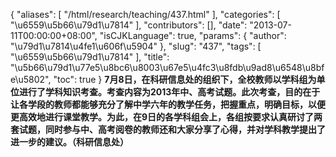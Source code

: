 {
    "aliases": [
        "/html/research/teaching/437.html"
    ],
    "categories": [
        "\u6559\u5b66\u79d1\u7814"
    ],
    "contributors": [],
    "date": "2013-07-11T00:00:00+08:00",
    "isCJKLanguage": true,
    "params": {
        "author": "\u79d1\u7814\u4fe1\u606f\u5904"
    },
    "slug": "437",
    "tags": [
        "\u6559\u5b66\u79d1\u7814"
    ],
    "title": "\u5b66\u79d1\u77e5\u8bc6\u8003\u67e5\u4fc3\u8fdb\u9ad8\u6548\u8bfe\u5802",
    "toc": true
}
**7月8日，在科研信息处的组织下，全校教师以学科组为单位进行了学科知识考查。考查内容为2013年中、高考试题。此次考查，目的在于让各学段的教师都能够充分了解中学六年的教学任务，把握重点，明确目标，以便更高效地进行课堂教学。为此，在9日的各学科组会上，各组按要求认真研讨了两套试题，同时参与中、高考阅卷的教师还和大家分享了心得，并对学科教学提出了进一步的建议。（科研信息处）**